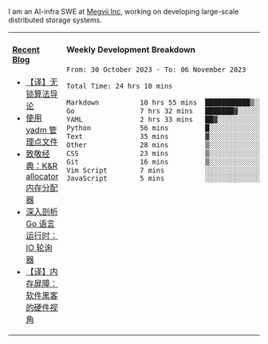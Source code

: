 I am an AI-infra SWE at [Megvii Inc](https://en.megvii.com/), working on developing large-scale distributed storage systems.

<table width="960px">
<tr>
<td valign="top" width="50%">

#### <a href="https://www.kongjun18.me" target="_blank">Recent Blog</a>

<!-- BLOG-POST-LIST:START -->
- [【译】无锁算法导论](https://kongjun18.github.io/posts/2023/07/14/)
- [使用 yadm 管理点文件](https://kongjun18.github.io/posts/2023/04/07/)
- [致敬经典：K&amp;R allocator 内存分配器](https://kongjun18.github.io/posts/2022/12/12/)
- [深入剖析 Go 语言运行时：IO 轮询器](https://kongjun18.github.io/posts/2022/11/21/)
- [【译】内存屏障：软件黑客的硬件视角](https://kongjun18.github.io/posts/2022/11/03/)
<!-- BLOG-POST-LIST:END -->

</td>
<td valign="top" width="50%">

#### Weekly Development Breakdown

<!--START_SECTION:waka-->

```txt
From: 30 October 2023 - To: 06 November 2023

Total Time: 24 hrs 10 mins

Markdown          10 hrs 55 mins  ███████████▒░░░░░░░░░░░░░   45.17 %
Go                7 hrs 32 mins   ███████▓░░░░░░░░░░░░░░░░░   31.18 %
YAML              2 hrs 33 mins   ██▓░░░░░░░░░░░░░░░░░░░░░░   10.59 %
Python            56 mins         █░░░░░░░░░░░░░░░░░░░░░░░░   03.86 %
Text              35 mins         ▓░░░░░░░░░░░░░░░░░░░░░░░░   02.45 %
Other             28 mins         ▒░░░░░░░░░░░░░░░░░░░░░░░░   01.95 %
CSS               23 mins         ▒░░░░░░░░░░░░░░░░░░░░░░░░   01.60 %
Git               16 mins         ▒░░░░░░░░░░░░░░░░░░░░░░░░   01.16 %
Vim Script        7 mins          ░░░░░░░░░░░░░░░░░░░░░░░░░   00.52 %
JavaScript        5 mins          ░░░░░░░░░░░░░░░░░░░░░░░░░   00.39 %
```

<!--END_SECTION:waka-->
</td>
</tr>

</table>
